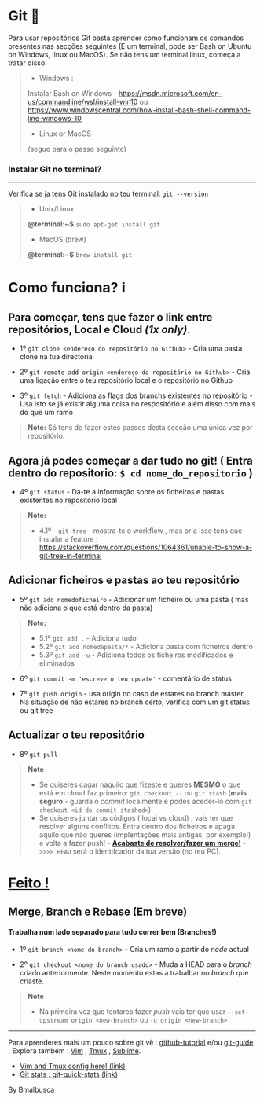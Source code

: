 # Git :pushpin:



Para usar repositórios Git basta aprender como funcionam os comandos presentes nas secções seguintes (E um terminal, pode ser Bash on Ubuntu on Windows, linux ou MacOS).
Se não tens um terminal linux, começa a tratar disso:

>
> - Windows :
>   
> Instalar Bash on Windows - https://msdn.microsoft.com/en-us/commandline/wsl/install-win10 ou https://www.windowscentral.com/how-install-bash-shell-command-line-windows-10
>  
> - Linux or MacOS
> 
> (segue para o passo seguinte)
  
    
 ### Instalar Git no terminal?
 
 ________________


 Verifica se ja tens Git instalado no teu terminal: ```git --version``` 
 
  > - Unix/Linux
  >
  > **@terminal:~$** ``` sudo apt-get install git ```
  >
  > - MacOS (brew)
  >
  > **@terminal:~$** ```brew install git ```
 

# Como funciona?     :information_source:

  Para começar, tens que fazer o link entre repositórios, Local e Cloud ***(1x only)***.
  -------------


- 1º `git clone <endereço do repositório no Github>` - Cria uma pasta clone na tua directoria

- 2º `git remote add origin <endereço do repositório no Github>` - Cria uma ligação entre o teu repositório local e o repositório no Github

- 3º `git fetch` - Adiciona as flags dos branchs existentes no repositório - Usa isto se já existir alguma coisa no respositório e além disso com mais do que um ramo

> **Note:**
> Só tens de fazer estes passos desta secção uma única vez por repositório. 


 Agora já podes começar a dar tudo no git! ( Entra dentro do repositorio: ``$ cd nome_do_repositorio``  )
-------------
- 4º `git status` - Dá-te a informação sobre os ficheiros e pastas existentes no repositório local
> **Note:**
>  -  4.1º - `git tree` - mostra-te o workflow , mas pr'a isso tens que instalar a feature : https://stackoverflow.com/questions/1064361/unable-to-show-a-git-tree-in-terminal


 Adicionar ficheiros e pastas ao teu repositório
-------------
- 5º `git add nomedoficheiro` - Adicionar um ficheiro ou uma pasta ( mas não adiciona o que está dentro da pasta)

> **Note:**
> - 5.1º `git add .` - Adiciona tudo
> - 5.2º `git add nomedapasta/*` - Adiciona pasta com ficheiros dentro
> - 5.3º `git add -u` - Adiciona todos os ficheiros modificados e eliminados

- 6º `git commit -m 'escreve o teu update'` - comentário de status

- 7º `git push origin` - usa origin no caso de estares no branch master. Na situação de não estares no branch certo, verifica com um git status ou git tree


 Actualizar o teu repositório
 -------------

- 8º `git pull`
> **Note** 
> - Se quiseres cagar naquilo que fizeste e queres **MESMO** o que está em cloud faz primeiro: `git checkout --` ou `git stash` (**mais seguro** - guarda o *commit* localmente e podes aceder-lo com  `git checkout <id do commit stashed>`)
> - Se quiseres juntar os códigos ( local vs cloud) , vais ter que resolver alguns conflitos. Entra dentro dos ficheiros e apaga aquilo que não queres (implentações mais antigas, por exemplo!) e volta a fazer push! - [**Acabaste de resolver/fazer um merge!**](http://gph.is/29qxLq2)  - `>>>> HEAD` será o identifcador da tua versão (no teu PC).  





[Feito !](https://github.com/bmalbusca/)
=========




Merge, Branch e Rebase (Em breve)
 -------------
 #### Trabalha num lado separado para tudo correr bem (Branches!)
 
 - 1º `git branch <nome do branch>` - Cria um ramo a partir do *node* actual

- 2º `git checkout <nome do branch usado>` - Muda a HEAD para o *branch* criado anteriormente. Neste momento estas a trabalhar no *branch* que criaste.

> **Note** 
> - Na primeira vez que tentares fazer *push* vais ter que usar  `--set-upstream origin <new-branch>` ou `-u origin <new-branch>` 


 ________________
 Para aprenderes mais um pouco sobre git vê : [github-tutorial](http://product.hubspot.com/blog/git-and-github-tutorial-for-beginners) e/ou  [git-guide]( http://rogerdudler.github.io/git-guide/)
. Explora também : [Vim](http://www.openvim.com) , [Tmux](http://www.hamvocke.com/blog/a-quick-and-easy-guide-to-tmux/) , [Sublime](https://www.sublimetext.com). 

- [Vim and Tmux config here! (link)](https://github.com/bmalbusca/Vim_config_files)
- [Git stats : git-quick-stats (link)](https://lukasmestan.com/git-quick-stats/) 

By Bmalbusca 

 
 

